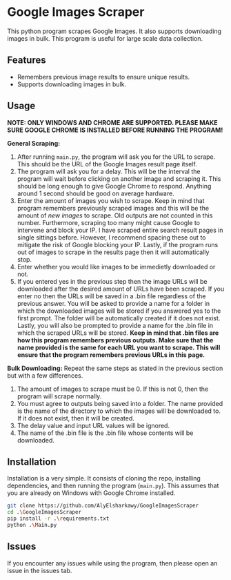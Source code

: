 # Google Images Scraper
This python program scrapes Google Images. It also supports downloading images in bulk. This program is useful for large scale data collection. 

## Features
- Remembers previous image results to ensure unique results.
- Supports downloading images in bulk.

## Usage
**NOTE: ONLY WINDOWS AND CHROME ARE SUPPORTED. PLEASE MAKE SURE GOOGLE CHROME IS INSTALLED BEFORE RUNNING THE PROGRAM!**

**General Scraping:**
1. After running `main.py`, the program will ask you for the URL to scrape. This should be the URL of the Google Images result page itself.
2. The program will ask you for a delay. This will be the interval the program will wait before clicking on another image and scraping it. This should be long enough to give Google Chrome to respond. Anything around 1 second should be good on average hardware.
3. Enter the amount of images you wish to scrape. Keep in mind that program remembers previously scraped images and this will be the amount of _new images_ to scrape. Old outputs are not counted in this number. Furthermore, scraping too many might cause Google to intervene and block your IP. I have scraped entire search result pages in single sittings before. However, I recommend spacing these out to mitigate the risk of Google blocking your IP. Lastly, if the program runs out of images to scrape in the results page then it will automatically stop.
4. Enter whether you would like images to be immedietly downloaded or not.
5. If you entered yes in the previous step then the image URLs will be downloaded after the desired amount of URLs have been scraped. If you enter no then the URLs will be saved in a .bin file regardless of the previous answer. You will be asked to provide a name for a folder in which the downloaded images will be stored if you answered yes to the first prompt. The folder will be automatically created if it does not exist. Lastly, you will also be prompted to provide a name for the .bin file in which the scraped URLs will be stored. **Keep in mind that .bin files are how this program remembers previous outputs. Make sure that the name provided is the same for each URL you want to scrape. This will ensure that the program remembers previous URLs in this page.**

**Bulk Downloading:**
Repeat the same steps as stated in the previous section but with a few differences.
1. The amount of images to scrape must be 0. If this is not 0, then the program will scrape normally.
2. You must agree to outputs being saved into a folder. The name provided is the name of the directory to which the images will be downloaded to. If it does not exist, then it will be created.
3. The delay value and input URL values will be ignored.
4. The name of the .bin file is the .bin file whose contents will be downloaded.

## Installation
Installation is a very simple. It consists of cloning the repo, installing dependencies, and then running the program (`main.py`). This assumes that you are already on Windows with Google Chrome installed.
```Bash
git clone https://github.com/AlyElsharkawy/GoogleImagesScraper
cd .\GoogleImagesScraper
pip install -r .\requirements.txt
python .\Main.py
```

## Issues
If you encounter any issues while using the program, then please open an issue in the issues tab.
